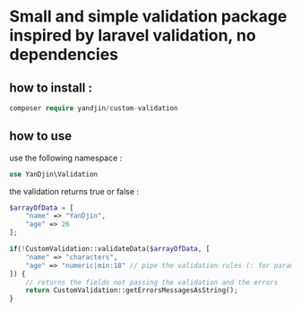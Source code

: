 # Small and simple validation package inspired by laravel validation, no dependencies

## how to install :

```php
composer require yandjin/custom-validation
```

## how to use

use the following namespace :

```php
use YanDjin\Validation
```

the validation returns true or false :

```php
$arrayOfData = [
    "name" => "YanDjin",
    "age" => 26
];

if(!CustomValidation::validateData($arrayOfData, [
    "name" => "characters",
    "age" => "numeric|min:18" // pipe the validation rules (: for parameters ) or use array "age" => ["numeric", "min" => 18]
]) {
    // returns the fields not passing the validation and the errors
    return CustomValidation::getErrorsMessagesAsString();
}
```
